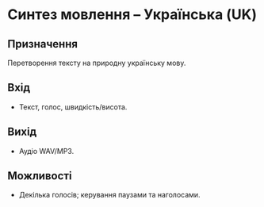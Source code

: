 # Синтез мовлення – Українська (UK)

## Призначення
Перетворення тексту на природну українську мову.

## Вхід
- Текст, голос, швидкість/висота.

## Вихід
- Аудіо WAV/MP3.

## Можливості
- Декілька голосів; керування паузами та наголосами.
